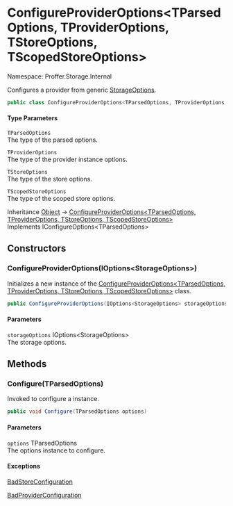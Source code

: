 # ConfigureProviderOptions&lt;TParsedOptions, TProviderOptions, TStoreOptions, TScopedStoreOptions&gt;

Namespace: Proffer.Storage.Internal

Configures a provider  from generic [StorageOptions](./proffer.storage.configuration.storageoptions).

```csharp
public class ConfigureProviderOptions<TParsedOptions, TProviderOptions, TStoreOptions, TScopedStoreOptions> : 
```

#### Type Parameters

`TParsedOptions`<br>
The type of the parsed options.

`TProviderOptions`<br>
The type of the provider instance options.

`TStoreOptions`<br>
The type of the store options.

`TScopedStoreOptions`<br>
The type of the scoped store options.

Inheritance [Object](https://docs.microsoft.com/en-us/dotnet/api/system.object) → [ConfigureProviderOptions&lt;TParsedOptions, TProviderOptions, TStoreOptions, TScopedStoreOptions&gt;](./proffer.storage.internal.configureprovideroptions-4)<br>
Implements IConfigureOptions&lt;TParsedOptions&gt;

## Constructors

### **ConfigureProviderOptions(IOptions&lt;StorageOptions&gt;)**

Initializes a new instance of the [ConfigureProviderOptions&lt;TParsedOptions, TProviderOptions, TStoreOptions, TScopedStoreOptions&gt;](./proffer.storage.internal.configureprovideroptions-4) class.

```csharp
public ConfigureProviderOptions(IOptions<StorageOptions> storageOptions)
```

#### Parameters

`storageOptions` IOptions&lt;StorageOptions&gt;<br>
The storage options.

## Methods

### **Configure(TParsedOptions)**

Invoked to configure a  instance.

```csharp
public void Configure(TParsedOptions options)
```

#### Parameters

`options` TParsedOptions<br>
The options instance to configure.

#### Exceptions

[BadStoreConfiguration](./proffer.storage.exceptions.badstoreconfiguration)<br>

[BadProviderConfiguration](./proffer.storage.exceptions.badproviderconfiguration)<br>
